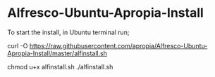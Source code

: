# Alfresco-Ubuntu-Apropia-Install

To start the install, in Ubuntu terminal run;

curl -O https://raw.githubusercontent.com/apropia/Alfresco-Ubuntu-Apropia-Install/master/alfinstall.sh

chmod u+x alfinstall.sh
./alfinstall.sh
